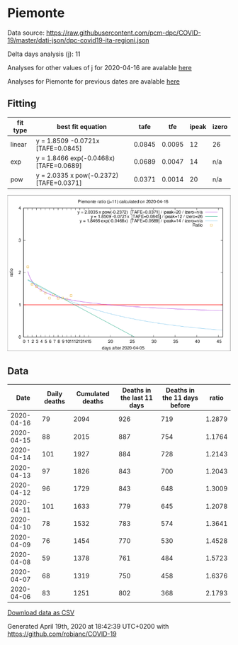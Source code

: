 # Piemonte

Data source: https://raw.githubusercontent.com/pcm-dpc/COVID-19/master/dati-json/dpc-covid19-ita-regioni.json

Delta days analysis (j): 11

Analyses for other values of j for 2020-04-16 are avalable [here](../2020-04-16/README.md)

Analyses for Piemonte for previous dates are avalable [here](../README.md)

## Fitting 
|fit type|best fit equation|tafe|tfe|ipeak|izero|
|-------|-----|--------|------|---|---|
|linear|y = 1.8509 -0.0721x  [TAFE=0.0845]|0.0845|0.0095|12|26|
|exp|y = 1.8466 exp(-0.0468x)  [TAFE=0.0689]|0.0689|0.0047|14|n/a|
|pow|y = 2.0335 x pow(-0.2372)  [TAFE=0.0371]|0.0371|0.0014|20|n/a|

![Plot](COVID-19_piemonte_j11_2020-04-16.png)

## Data
|Date|Daily deaths|Cumulated deaths|Deaths in the last 11 days|Deaths in the 11 days before|ratio|
|----|----------|-----------|-------|--------------------|-----|
|2020-04-16|79|2094|926|719|1.2879|
|2020-04-15|88|2015|887|754|1.1764|
|2020-04-14|101|1927|884|728|1.2143|
|2020-04-13|97|1826|843|700|1.2043|
|2020-04-12|96|1729|843|648|1.3009|
|2020-04-11|101|1633|779|645|1.2078|
|2020-04-10|78|1532|783|574|1.3641|
|2020-04-09|76|1454|770|530|1.4528|
|2020-04-08|59|1378|761|484|1.5723|
|2020-04-07|68|1319|750|458|1.6376|
|2020-04-06|83|1251|802|368|2.1793|

[Download data as CSV](COVID-19_piemonte_j11_2020-04-16.csv)

Generated April 19th, 2020 at 18:42:39 UTC+0200 with https://github.com/robianc/COVID-19
